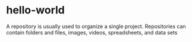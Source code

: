 # hello-world
A repository is usually used to organize a single project. Repositories can contain folders and files, images, videos, spreadsheets, and data sets
